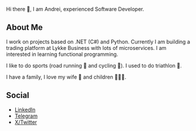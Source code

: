Hi there 👋, I am Andrei, experienced Software Developer.

## About Me

I work on projects based on .NET (C#) and Python. 
Currently I am building a trading platform at Lykke Business with lots of microservices.
I am interested in learning functional programming.

I like to do sports (road running 🏃 and cycling 🚴). I used to do triathlon 🏅.

I have a family, I love my wife 👧 and children 🧒🧒🧒.

## Social
* [LinkedIn](https://www.linkedin.com/in/andrei-tarutin-a3404191/)
* [Telegram](https://t.me/atarutin)
* [X/Twitter](https://x.com/atarutin)
